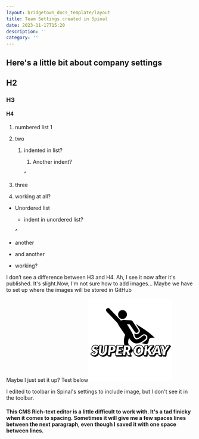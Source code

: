 ```yaml
---
layout: bridgetown_docs_template/layout
title: Team Settings created in Spinal
date: 2023-11-17T15:20
description: ''
category: ''
---
```


## Here\'s a little bit about company settings

## H2

### H3

#### H4

1.  numbered list 1

2.  two
    
    1.  indented in list?
        
        1.  Another indent?
        
        ^

3.  three

4.  working at all?

* Unordered list
  
  * indent in unordered list?
  
  ^

* another

* and another

* working?

I don’t see a difference between H3 and H4. Ah, I see it now after it\'s published. It\'s slight.Now, I\'m not sure how to add images… Maybe we have to set up where the images will be stored in GitHub

Maybe I just set it up? Test below![Super Okay AV](src/images/Super%20Okay%20logo.png)

I edited to toolbar in Spinal\'s settings to include image, but I don\'t see it in the toolbar.

#### This CMS Rich-text editor is a little difficult to work with. It\'s a tad finicky when it comes to spacing. Sometimes it will give me a few spaces lines between the next paragraph, even though I saved it with one space between lines.